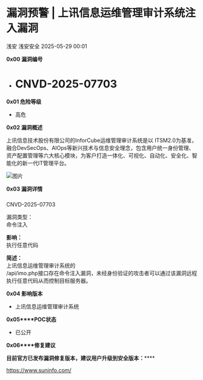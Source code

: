 #  漏洞预警 | 上讯信息运维管理审计系统注入漏洞   
浅安  浅安安全   2025-05-29 00:01  
  
**0x00 漏洞编号**  
- # CNVD-2025-07703  
  
**0x01 危险等级**  
- 高危  
  
**0x02 漏洞概述**  
  
上讯信息技术股份有限公司的InforCube运维管理审计系统是以 ITSM2.0为基准，融合DevSecOps、AIOps等新兴技术与信息安全理念，包含用户统一身份管理、资产配置管理等六大核心模块，为客户打造一体化、可视化、自动化、安全化、智能化的新一代IT管理平台。  
  
![图片](https://mmbiz.qpic.cn/sz_mmbiz_png/7stTqD182SUbmX0ibArcSDFVV83KXCV08WedJrFmFGLXDQ9vdD44x72VMabicB7rJ4dsxvfoPo2hMsRE9B5SFgLw/640?wx_fmt=png&from=appmsg&tp=webp&wxfrom=5&wx_lazy=1 "")  
  
**0x03 漏洞详情**  
###   
  
CNVD-2025-07703  
  
漏洞类型：  
命令注入  
  
**影响：**  
执行任意代码  
  
**简述：**  
上讯信息运维管理审计系统的  
/api/imo.php接口存在命令注入漏洞，未经身份验证的攻击者可以通过该漏洞远程执行任意代码从而控制目标服务器。  
  
**0x04 影响版本**  
- 上讯信息运维管理审计系统  
  
**0x05****POC状态**  
- 已公开  
  
**0x06****修复建议**  
  
******目前官方已发布漏洞修复版本，建议用户升级到安全版本****：******  
  
https://www.suninfo.com/  
  
  
  
